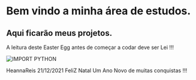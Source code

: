 # Bem vindo a minha área de estudos.

## Aqui ficarão meus projetos.

A leitura deste Easter Egg antes de começar a codar deve ser Lei !!!

  <img align="center" alt="IMPORT PYTHON" src="https://qph.fs.quoracdn.net/main-qimg-0b1249efd05cc0db278ad682365b8244"/>
  
  
HeannaReis
21/12/2021
FeliZ Natal
Um Ano Novo de muitas conquistas !!! 

